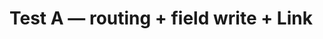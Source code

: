 <!--
title: Test A — routing + field write + Link
labels: ["ci"]
assignees: []
uid: test-goc-a
parent_uid: test-goc-epic
type: Chore
status: Todo
priority: P2
target: mvp-0.7.0
area: ci
project: "test"
doc: ""
pr: ""

-->

# Test A — routing + field write + Link
